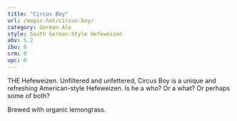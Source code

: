 ```yaml
---
title: "Circus Boy"
url: /magic-hat/circus-boy/
category: German Ale
style: South German-Style Hefeweizen
abv: 5.2
ibu: 0
srm: 0
upc: 0
---
```

THE Hefeweizen.  Unfiltered and unfettered, Circus Boy is a unique and refreshing American-style Hefeweizen.  Is he a who? Or a what? Or perhaps some of both? 

Brewed with organic lemongrass.
